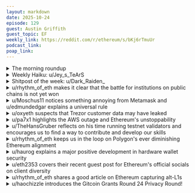 ```yaml
---
layout: markdown
date: 2025-10-24
episode: 129
guest: Austin Griffith
guest_topic: EF
weekly_link: https://reddit.com/r/ethereum/s/bKj6rTmuUr
podcast_link: 
poap_link: 
---
```


<details markdown=1>
<summary>The morning roundup</summary>
[View on Reddit →](https://reddit.com/r/ethereum/comments/1oep26h/comment/nl34a3e/)

[u/No-Leave-4512](https://reddit.com/u/No-Leave-4512)

> Ethereum

[u/Altruistic-Theme-367](https://reddit.com/u/Altruistic-Theme-367)

> $3,967

[u/FrenktheTank](https://reddit.com/u/FrenktheTank)

> 0.0357


</details>
<details markdown=1>
<summary>Weekly Haiku: u/Jey_s_TeArS</summary>
[View on Reddit →](https://reddit.com/r/ethereum/comments/1odujwf/comment/nl182dz/)

*Post quantum ready,*

*Recovery already,*

*Market still sweaty.*

</details>
<details markdown=1>
<summary>Shitpost of the week: u/Dark_Raiden_</summary>
[View on Reddit →](https://reddit.com/r/ethereum/comments/1odujwf/comment/nl0i8n3/)

Don't even ask the question. The answer is yes, it's priced in. Think Amazon will beat the next earnings? That's already been priced in. You work at the drive thru for Mickey D's and found out that the burgers are made of human meat? Priced in. You think insiders don't already know that? The market is an all powerful, all encompassing being that knows the very inner workings of your subconscious before you were even born. Your very existence was priced in decades ago when the market was valuing Standard Oil's expected future earnings based on population growth that would lead to your birth, what age you would get a car, how many times you would drive your car every week, how many times you take the bus/train, etc. Anything you can think of has already been priced in, even the things you aren't thinking of. You have no original thoughts. Your consciousness is just an illusion, a product of the omniscent market. Free will is a myth. The market sees all, knows all and will be there from the beginning of time until the end of the universe (the market has already priced in the heat death of the universe). So please, before you make a post on wsb asking whether AAPL has priced in earpods 11 sales or whatever, know that it has already been priced in and don't ask such a dumb fucking question again.

</details>
<details markdown=1>
<summary>u/rhythm_of_eth makes it clear that the battle for institutions on public chains is not yet won</summary>
[View on Reddit →](https://reddit.com/r/ethereum/comments/1o7xfzm/daily_general_discussion_october_16_2025/nju15a1/)

That's a lot of words for: banks are getting their own private Blockchains. They will all start as L1s. Some might decide to become L2s and L3s to Ethereum so swift is keeping the door open.

We must avoid this constant genuflecting to TradFi, the incumbents are seeing the winds change and adapting and they will haggle as much as possible.

I think we already knew this. Swift is keeping all doors open. Unsurprisingly so, considering they have everything to lose if the Ethereum becomes a settlement layer that directly competes with them. They would never want to accelerate that process, and instead have incentives to fragment the ecosystem.

If the Ethereum aligned thesis wins out, Linea provides an entry-point to migrate most from L1s to L2s or L3s when access to liquidity becomes an obvious need.

Overall this is a minor retreat of Swift as incumbent by virtue of hedging the bet across options, and a win for Ethereum because it gets one foot through the door. 

It's way better than having Swift as a confrontational player and it probably signals that Swift is noticing that Ethereum has an edge in the current political and economical climate.

</details>
<details markdown=1>
<summary>u/Moschus11 notices something annoying from Metamask and u/edmundedgar explains a universal rule</summary>
[View on Reddit →](https://reddit.com/r/ethereum/comments/1oah2yu/daily_general_discussion_october_19_2025/nk9vwwp/)

[u/Moschus11](https://reddit.com/u/Moschus11):

TIL that on Metamask, you cannot remove your automatically created Solana wallet. All other networks/L1s can be removed. WTF.

---

[View on Reddit →](https://reddit.com/r/ethereum/comments/1oah2yu/daily_general_discussion_october_19_2025/nka6pfz/)

[u/edmundedgar](https://reddit.com/u/edmundedgar):

When a project adopts a non-free software license, all kinds of fuckery will follow. Always, it's universal, there are no exceptions.

</details>
<details markdown=1>
<summary>u/oxyeth suspects that Trezor customer data may have leaked</summary>
[View on Reddit →](https://reddit.com/r/ethereum/comments/1obb8mp/daily_general_discussion_october_20_2025/nkg07ms/)

I use different email addresses for every platform that I register on. This helps me detect and filter data leaks and spam.

Today I received a spam email on the email address that I used to register at Trezor. Therefor, I'm afraid that either Trezor sold my data, or had a leak. :(

edit: Looking at the trezor forum's, I see more people that are getting suspicious emails. Someone is posting about a fake firmware upgrade email.

If you have a trezor, please do not click on any links that you receive through email.

</details>
<details markdown=1>
<summary>u/pa7x1 highlights the AWS outage and Ethereum's unstoppability</summary>
[View on Reddit →](https://reddit.com/r/ethereum/comments/1oc441r/daily_general_discussion_october_21_2025/nkkday2/)

<https://reddit.com/comments/1obk1bw/comment/nkh8vdz>

People are discovering that not even multi-cloud failover saved them from yesterday's AWS downtime.

Meanwhile the Ethereum network chugged along. The value of an unstoppable settlement layer is not priced in.

</details>
<details markdown=1>
<summary>u/TheHansGruber reflects on his time running testnet validators and encourages us to find a way to contribute and develop our skills</summary>
[View on Reddit →](https://reddit.com/r/ethereum/comments/1oc441r/daily_general_discussion_october_21_2025/nknvuhu/)

After two years and a bunch of shenanigans, I executed ``rm -rf eth-docker`` and 86'd all of my assigned holesky genesis validators. 

All my Hoodi validators are still chooching though, so I've got that going for me. It's been real. It's been fun. But it ain't been real fun.

There is something quite odd about working through a massive crisis...that...isn't actually one? That's what testnets are for, obviously. You still have this underlying sense of "we NEED to fix this NOW", but the overall vibe is muted.

Anyway, I'll take this little post to remind everyone that there is more to do in the ecosystem than just complain or celebrate about the price action (although I do my fair share of chart watching and leverage degen gamboling). 

Get out there, ask how you can contribute. Throw some of your time, or your compute at something and pick up a new skill! My linux-fu is an order of magnitude greater now than it was 2 years ago, and that translates into heaps of other marketable skills not just in our little ecosystem, but the computer science/software industry writ large.

I am looking at a major career change here in the coming weeks and months and I can say that operating these validators, and working through major problems with a small team of other rocketpool nerds, remotely spread out across dozens of time zones gives me credibility in a field I never earned a degree in. And that's cool. It would also be cool if eth could stop fuckin' around and get up to $10k+ so maybe I wouldn't HAVE to change careers. 

Carry on.

</details>
<details markdown=1>
<summary>u/rhythm_of_eth keeps us in the loop on Polygon's ever diminishing Ethereum alignment</summary>
[View on Reddit →](https://reddit.com/r/ethereum/comments/1oc441r/daily_general_discussion_october_21_2025/nkl87j6/)

Today in CT people are not understanding that:

- If you are unhappy about pay for 6 years you can leave at any point, unless other things matter more to you.
- If your life priorities change you should not try to rewrite your past priorities nor try to gaslight peers and supporters into believing so.
- The Ethereum Foundation funds Ethereum related projects, not tech incubators for ZK proofs elsewhere. People claim Ethereum owes anything to Polygon because of ZK work, but I don't see anyone crying that all the other alt L1s made on EVM owe Ethereum anything. That's the thing with Open Source. Deal with it.
- Polygon is not even an L2 and no amount of revisionism by Sandeep will change this fact, especially considering that he's a billionaire thanks to the Ethereum ecosystem.

Polygon has been looking for an excuse to detach from Ethereum fully for a long while. And the Geth core dev crying a river had basically brought to life a 1 year old feud with the EF. 

All these people are not just sidelined on ETH the asset, but they are also sidelined on Ethereum the global finance ledger. They are missing the train because of their poor decision making, and they blame Ethereum for their own shortcomings. 

Specifically at Polygon. They are so egotistical that they would prefer to bring Ethereum down rather than admit their mistakes and just become the L2 Validium they should have been since the beginning.

This is what winning looks like btw, you can please some people, some of the time... But you'll always have hagglers on the sidelines.

</details>
<details markdown=1>
<summary>u/haurog explains a major positive development in hardware wallet security</summary>
[View on Reddit →](https://reddit.com/r/ethereum/comments/1oc441r/daily_general_discussion_october_21_2025/nkkp5q4/)

Trezor just introduced their new hardware wallet called Trezor Safe 7 (https://trezor.io/trezor-safe-7). It has bluetooth which makes it more mobile friendly than the older trezor wallets. It will be available in a month for around $250 or 250 Euro.  

What makes this announcement special though is that Trezor built their own secure element chip. They created a new company called tropico square which developed this chip (https://tropicsquare.com/). This secure element chip is fully auditable by security experts. Interested parties can order samples without having to sign an NDA and then publish their findings openly. To the best of my knowledge, all other secure element chips need you to sign an NDA and if you find security vulnerabilities you are not allowed to talk about them with anyone else. Trezor said they looked through so many secure element chips and found gaping holes in them which they are not allowed to talk about to anyone and the producer did not care. According to Trezor, many of these vulnerable secure element chips are widely used in the hardware wallet market. The most open secure element chips you could get until today were ones which allowed you to open source the code you ran on them, but most do not even allow that. That is why many hardware wallets are at least partially closed source and you have to trust the manufacturer to a large degree to not change the software under the hood without you knowing.

For me, the introduction of this auditable secure element chip is a very positive development. It will take some time until it will have an impact on the market. I personally am still a bit hesitant and will probably wait a year or so until I would load my cold wallet seed phrase on it, just to make sure that possible bugs have been ironed out.

</details>
<details markdown=1>
<summary>u/eth2353 covers their recent guest post for Ethereum's official socials on client diversity</summary>
[View on Reddit →](https://reddit.com/r/ethereum/comments/1oc441r/daily_general_discussion_october_21_2025/nkmxry0/)

I had the privilege of writing a guest post for Ethereum's social media accounts (thank you!), and it was posted just now so I thought I'd share it here with you as well.

My post ([Twitter link](https://x.com/ethereum/status/1980691326472757639)) starts by introducing the concept of client diversity, one of the primary reasons for Ethereum's impressive track record of zero downtime. The main topic of the post, however, are multi-node validator clients. I'm the maintainer of one such validator client called [Vero](https://vero.docs.serenita.io/).

Multi-node validator clients connect to different Ethereum clients (think Geth, Lighthouse, ...) simultaneously, combine their data, and only cast a validator vote if multiple Ethereum clients agree on the state of the chain. This way, validators can make sure they are not voting for an invalid chain.

Remember [how the Holešky testnet blew up a few months ago](https://github.com/ethereum/pm/blob/master/Network-Upgrade-Archive/Pectra/holesky-postmortem.md)? Back then, an invalid chain was voted on by more than 2/3 of the network, causing mass slashings, and resulted in a network that was very difficult to get back online at all. Now imagine that kind of thing happening on mainnet. It would be catastrophic for Ethereum.

A client-diverse, Vero-powered setup would _not_ have voted for that invalid Holešky chain. If we'd had higher adoption of those kinds of setups, we would have saved ourselves a lot of trouble.

It's too late for Holešky now, but it's not too late for mainnet. With Vero, I hope to make Ethereum even more resilient than it is today.

___

A few FAQs for the stakers around here.

> What about DVT? That also protects against client bugs, right?

Currently, DVT only protects against downtime bugs, not consensus bugs. Both SSV and Obol are working on addressing this, so that will help at some point in the future.

I personally believe multi-node validator clients, like Vero and Vouch, are the better choice for validators managed by a single entity, whereas DVT shines when multiple node operators are involved.

> I'm a home staker, should I use Vero?

You _can_. It's free, open-source. It's simple enough to set up, even for home stakers, and gives you additional protection. Having said that, I believe the true responsibility to run these more complex, multi-node setups lies with the professional staking node operators out there.

Some more FAQs are answered in the [docs](https://vero.docs.serenita.io/introduction/faqs/).
___

I'm happy to answer any further questions you might have!

</details>
<details markdown=1>
<summary>u/rhythm_of_eth shares a good article on Ethereum capturing alt-L1s</summary>
[View on Reddit →](https://reddit.com/r/ethereum/comments/1oc441r/daily_general_discussion_october_21_2025/nkol983/)

This is such a great article on how Ethereum is capturing alt-L1s masterfully while working towards offering options for sustainable and reliable L2 businesses *and* making this acreative to L1 network effects and deflation mechanisms in the long run.

Specially relevant: the stats about L2 profit margins, and how widely they vary when blob limits are low, then tend towards less volatile when there's a wider range for price discovery.

<https://www.decentralised.co/p/will-all-l1s-move-to-ethereum>

> Remember, we said that Ethereum is to rollups what cloud service providers are to software businesses. What happened after the cost of using cloud services dropped? The demand grew, and so did the revenues of cloud providers. AWS is the cleanest example here. It continued to cut prices for customers and still grew like a utility.

</details>
<details markdown=1>
<summary>u/haochizzle introduces the Gitcoin Grants Round 24 Privacy Round!</summary>
[View on Reddit →](https://reddit.com/r/ethereum/comments/1oczbvw/daily_general_discussion_october_22_2025/nksqvb3/)

the gitcoin grants 24 privacy round is now live!!

as a staunch advocate for self-custodial and privacy tech with a mission to spread the good word on good work in crypto via my youtube channel, im extremely honoured 90 seconds to crypto has been accepted as an applicant for the GG24 privacy round 🥰 i do all of my video work end-to-end, on my own dime, to bring values-led, principles-driven content to the cesspool that is crypto youtube. 

this privacy round uses a combination of quadratic funding x MACI private onchain voting—but more importantly, even a $1 donation in WETH counts towards a bigger match from gitcoin. 

i know it's a big ask, but it would mean the world to me if you'd kindly consider donating here: [https://gitcoin.privote.live/rounds/0/0xcf7e8154450b0b6c477d9984ec3dec12bc4ea602c0913accc08e26a9a705bce1](https://gitcoin.privote.live/rounds/0/0xcf7e8154450b0b6c477d9984ec3dec12bc4ea602c0913accc08e26a9a705bce1)

some of the most dedicated privacy builders on ethereum that need funding are waiting over at [https://gitcoin.privote.live](https://gitcoin.privote.live) . voting is only available until oct 29th.

thank you anons and godspeed 🫡

</details>
